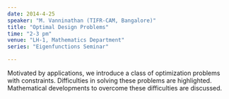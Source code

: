 ```yaml
---
date: 2014-4-25
speaker: "M. Vanninathan (TIFR-CAM, Bangalore)"
title: "Optimal Design Problems"
time: "2-3 pm" 
venue: "LH-1, Mathematics Department"
series: "Eigenfunctions Seminar"

---
```

Motivated by applications, we introduce a class of optimization problems with constraints. Difficulties in solving these problems are highlighted. Mathematical developments to overcome these difficulties are discussed.
